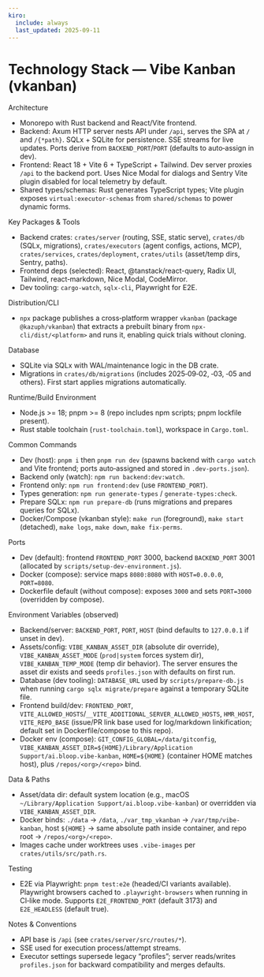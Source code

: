 ```yaml
---
kiro:
  include: always
  last_updated: 2025-09-11
---
```


# Technology Stack — Vibe Kanban (vkanban)

Architecture
- Monorepo with Rust backend and React/Vite frontend.
- Backend: Axum HTTP server nests API under `/api`, serves the SPA at `/` and `/{*path}`. SQLx + SQLite for persistence. SSE streams for live updates. Ports derive from `BACKEND_PORT`/`PORT` (defaults to auto‑assign in dev).
- Frontend: React 18 + Vite 6 + TypeScript + Tailwind. Dev server proxies `/api` to the backend port. Uses Nice Modal for dialogs and Sentry Vite plugin disabled for local telemetry by default.
- Shared types/schemas: Rust generates TypeScript types; Vite plugin exposes `virtual:executor-schemas` from `shared/schemas` to power dynamic forms.

Key Packages & Tools
- Backend crates: `crates/server` (routing, SSE, static serve), `crates/db` (SQLx, migrations), `crates/executors` (agent configs, actions, MCP), `crates/services`, `crates/deployment`, `crates/utils` (asset/temp dirs, Sentry, paths).
- Frontend deps (selected): React, @tanstack/react-query, Radix UI, Tailwind, react‑markdown, Nice Modal, CodeMirror.
- Dev tooling: `cargo-watch`, `sqlx-cli`, Playwright for E2E.

Distribution/CLI
- `npx` package publishes a cross‑platform wrapper `vkanban` (package `@kazuph/vkanban`) that extracts a prebuilt binary from `npx-cli/dist/<platform>` and runs it, enabling quick trials without cloning.

Database
- SQLite via SQLx with WAL/maintenance logic in the DB crate.
- Migrations in `crates/db/migrations` (includes 2025‑09‑02, ‑03, ‑05 and others). First start applies migrations automatically.

Runtime/Build Environment
- Node.js >= 18; pnpm >= 8 (repo includes npm scripts; pnpm lockfile present).
- Rust stable toolchain (`rust-toolchain.toml`), workspace in `Cargo.toml`.

Common Commands
- Dev (host): `pnpm i` then `pnpm run dev` (spawns backend with `cargo watch` and Vite frontend; ports auto‑assigned and stored in `.dev-ports.json`).
- Backend only (watch): `npm run backend:dev:watch`.
- Frontend only: `npm run frontend:dev` (use `FRONTEND_PORT`).
- Types generation: `npm run generate-types` / `generate-types:check`.
- Prepare SQLx: `npm run prepare-db` (runs migrations and prepares queries for SQLx).
- Docker/Compose (vkanban style): `make run` (foreground), `make start` (detached), `make logs`, `make down`, `make fix-perms`.

Ports
- Dev (default): frontend `FRONTEND_PORT` 3000, backend `BACKEND_PORT` 3001 (allocated by `scripts/setup-dev-environment.js`).
 - Docker (compose): service maps `8080:8080` with `HOST=0.0.0.0`, `PORT=8080`.
 - Dockerfile default (without compose): exposes `3000` and sets `PORT=3000` (overridden by compose).

Environment Variables (observed)
- Backend/server: `BACKEND_PORT`, `PORT`, `HOST` (bind defaults to `127.0.0.1` if unset in dev).
- Assets/config: `VIBE_KANBAN_ASSET_DIR` (absolute dir override), `VIBE_KANBAN_ASSET_MODE` (`prod|system` forces system dir), `VIBE_KANBAN_TEMP_MODE` (temp dir behavior). The server ensures the asset dir exists and seeds `profiles.json` with defaults on first run.
 - Database (dev tooling): `DATABASE_URL` used by `scripts/prepare-db.js` when running `cargo sqlx migrate/prepare` against a temporary SQLite file.
- Frontend build/dev: `FRONTEND_PORT`, `VITE_ALLOWED_HOSTS`/`__VITE_ADDITIONAL_SERVER_ALLOWED_HOSTS`, `HMR_HOST`, `VITE_REPO_BASE` (issue/PR link base used for log/markdown linkification; default set in Dockerfile/compose to this repo).
- Docker env (compose): `GIT_CONFIG_GLOBAL=/data/gitconfig`, `VIBE_KANBAN_ASSET_DIR=${HOME}/Library/Application Support/ai.bloop.vibe-kanban`, `HOME=${HOME}` (container HOME matches host), plus `/repos/<org>/<repo>` bind.

Data & Paths
- Asset/data dir: default system location (e.g., macOS `~/Library/Application Support/ai.bloop.vibe-kanban`) or overridden via `VIBE_KANBAN_ASSET_DIR`.
- Docker binds: `./data` → `/data`, `./var_tmp_vkanban` → `/var/tmp/vibe-kanban`, host `${HOME}` → same absolute path inside container, and repo root → `/repos/<org>/<repo>`.
- Images cache under worktrees uses `.vibe-images` per `crates/utils/src/path.rs`.

Testing
- E2E via Playwright: `pnpm test:e2e` (headed/CI variants available). Playwright browsers cached to `.playwright-browsers` when running in CI‑like mode. Supports `E2E_FRONTEND_PORT` (default 3173) and `E2E_HEADLESS` (default true).

Notes & Conventions
- API base is `/api` (see `crates/server/src/routes/*`).
- SSE used for execution process/attempt streams.
- Executor settings supersede legacy “profiles”; server reads/writes `profiles.json` for backward compatibility and merges defaults.
